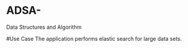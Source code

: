 # ADSA-
Data Structures and Algorithm

#Use Case
The application performs elastic search for large data sets.
